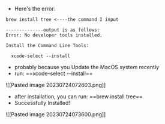 - Here's the error:
```shell
brew install tree <----the command I input

--------------output is as follows:
Error: No developer tools installed.

Install the Command Line Tools:

  xcode-select --install
```
- probably because you Update the MacOS system recently
- run: ==xcode-select --install==

![[Pasted image 20230724072603.png]]

- after installation, you can run: ==brew install tree==
- Successfully Installed!

![[Pasted image 20230724073600.png]]
